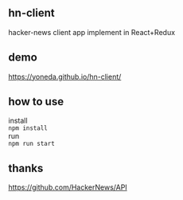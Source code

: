 ## hn-client
hacker-news client app implement in React+Redux

## demo
https://yoneda.github.io/hn-client/

## how to use
 install  
`npm install`  
run  
`npm run start`  

## thanks
https://github.com/HackerNews/API

